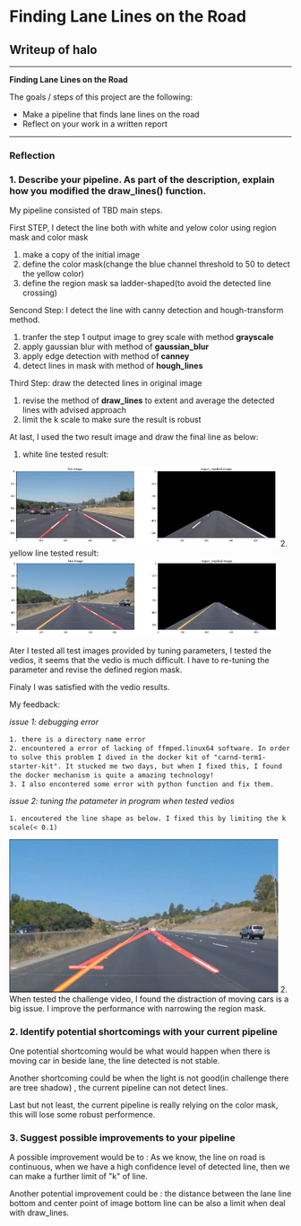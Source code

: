 # **Finding Lane Lines on the Road** 

## Writeup of halo

---

**Finding Lane Lines on the Road**

The goals / steps of this project are the following:
* Make a pipeline that finds lane lines on the road
* Reflect on your work in a written report



---

### Reflection

### 1. Describe your pipeline. As part of the description, explain how you modified the draw_lines() function.

My pipeline consisted of TBD  main steps. 

First STEP, I detect the line both with white and yelow color using region mask and color mask

1. make a copy of the initial image
2. define the color mask(change the blue channel threshold to 50 to detect the yellow color)
3. define the region mask sa ladder-shaped(to avoid the detected line crossing)


Sencond Step: I detect the line with canny detection and hough-transform method.
1. tranfer the step 1 output image to grey scale with method **grayscale**
2. apply gaussian blur with method of **gaussian_blur**
3. apply edge detection with method of **canney**
4. detect lines in mask with method of **hough_lines**

Third Step: draw the detected lines in original image
1. revise the method of **draw_lines** to extent and average the detected lines with advised approach
2. limit the k scale to make sure the result is robust


At last, I used the two result image and draw the final line as below:

1. white line tested result:
<img src="https://github.com/haloworld-C/Uda-Finding-Lane-lines/blob/master/output/white_successed.PNG" width="480" alt="white tested" />
2. yellow line tested result:
<img src="https://github.com/haloworld-C/Uda-Finding-Lane-lines/blob/master/output/yellow_successed.PNG" width="480" alt="yellow tested" />

Ater I tested all test images provided by tuning parameters, I tested the vedios, it seems that the vedio is much difficult. I have to re-tuning the parameter and revise the defined region mask. 

Finaly I was satisfied with the vedio results.


My feedback:

*issue 1: debugging error*

    1. there is a directory name error
    2. encountered a error of lacking of ffmped.linux64 software. In order to solve this problem I dived in the docker kit of "carnd-term1-starter-kit". It stucked me two days, but when I fixed this, I found the docker mechanism is quite a amazing technology!
    3. I also encontered some error with python function and fix them.
*issue 2: tuning the patameter in program when tested vedios*

    1. encoutered the line shape as below. I fixed this by limiting the k scale(< 0.1)
   
<img src="https://github.com/haloworld-C/Uda-Finding-Lane-lines/blob/master/output/yellow_issue.PNG" width="480" alt="yellow issue" />
    2. When tested the challenge video, I found the distraction of moving cars is a big issue. I improve the performance with narrowing the region mask. 




### 2. Identify potential shortcomings with your current pipeline


One potential shortcoming would be what would happen when there is moving car in beside lane, the line detected is not stable. 

Another shortcoming could be when the light is not good(in challenge there are tree shadow) , the current pipeline can not detect lines.

Last but not least, the current pipeline is really relying on the color mask, this will lose some robust performence.


### 3. Suggest possible improvements to your pipeline

A possible improvement would be to :
As we know, the line on road is continuous, when we have a high confidence level of detected line, then we can make a further limit of "k" of line.

Another potential improvement could be :
the distance between the lane line bottom and center point of image bottom line can be also a limit when deal with draw_lines.
